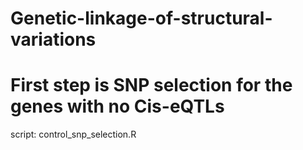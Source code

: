 # Genetic-linkage-of-structural-variations
# First step is SNP selection for the genes with no Cis-eQTLs
script: control_snp_selection.R
